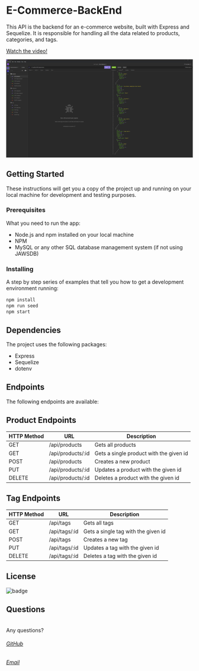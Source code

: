# E-Commerce-BackEnd

This API is the backend for an e-commerce website, built with Express and Sequelize. It is responsible for handling all the data related to products, categories, and tags.

[Watch the video!](https://www.youtube.com/watch?v=FExG0wkIIJI)

![Screenshot](./screenshot.png)

## Getting Started

These instructions will get you a copy of the project up and running on your local machine for development and testing purposes.

### Prerequisites

What you need to run the app:

- Node.js and npm installed on your local machine
- NPM 
- MySQL or any other SQL database management system (if not using JAWSDB)

### Installing

A step by step series of examples that tell you how to get a development environment running:

```
npm install
npm run seed
npm start
```

## Dependencies

The project uses the following packages:

- Express
- Sequelize
- dotenv

## Endpoints
The following endpoints are available:

## Product Endpoints

HTTP Method | URL | Description
--- | --- | ---
GET | /api/products | Gets all products
GET | /api/products/:id | Gets a single product with the given id
POST | /api/products | Creates a new product
PUT | /api/products/:id | Updates a product with the given id
DELETE | /api/products/:id | Deletes a product with the given id

## Tag Endpoints

HTTP Method | URL | Description
--- | --- | ---
GET | /api/tags | Gets all tags
GET | /api/tags/:id | Gets a single tag with the given id
POST | /api/tags | Creates a new tag
PUT | /api/tags/:id | Updates a tag with the given id
DELETE | /api/tags/:id | Deletes a tag with the given id

## License
![badge](https://img.shields.io/badge/license-MIT-9cf)<br />

## Questions
<br /> 
Any questions?<br />

###### [GitHub](https://github.com/iskry)<br /> 
###### [Email](iskrydev@gmail.com)<br />

